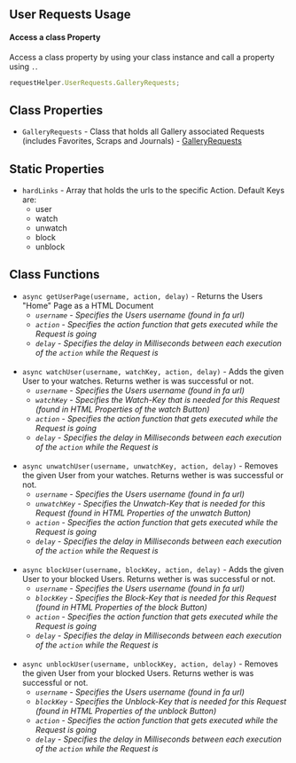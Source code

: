 ## User Requests Usage

#### Access a class Property

Access a class property by using your class instance and call a property using `.`.

```javascript
requestHelper.UserRequests.GalleryRequests;
```

## Class Properties

- `GalleryRequests` - Class that holds all Gallery associated Requests (includes Favorites, Scraps and Journals) - [GalleryRequests](user/gallery-requests)

## Static Properties

- `hardLinks` - Array that holds the urls to the specific Action. Default Keys are:
  - user
  - watch
  - unwatch
  - block
  - unblock

## Class Functions

- `async getUserPage(username, action, delay)` - Returns the Users "Home" Page as a HTML Document
  - _`username` - Specifies the Users username (found in fa url)_
  - _`action` - Specifies the action function that gets executed while the Request is going_
  - _`delay` - Specifies the delay in Milliseconds between each execution of the `action` while the Request is_
    <br/><br/>
- `async watchUser(username, watchKey, action, delay)` - Adds the given User to your watches. Returns wether is was successful or not.
  - _`username` - Specifies the Users username (found in fa url)_
  - _`watchKey` - Specifies the Watch-Key that is needed for this Request (found in HTML Properties of the watch Button)_
  - _`action` - Specifies the action function that gets executed while the Request is going_
  - _`delay` - Specifies the delay in Milliseconds between each execution of the `action` while the Request is_
    <br/><br/>
- `async unwatchUser(username, unwatchKey, action, delay)` - Removes the given User from your watches. Returns wether is was successful or not.
  - _`username` - Specifies the Users username (found in fa url)_
  - _`unwatchKey` - Specifies the Unwatch-Key that is needed for this Request (found in HTML Properties of the unwatch Button)_
  - _`action` - Specifies the action function that gets executed while the Request is going_
  - _`delay` - Specifies the delay in Milliseconds between each execution of the `action` while the Request is_
    <br/><br/>
- `async blockUser(username, blockKey, action, delay)` - Adds the given User to your blocked Users. Returns wether is was successful or not.
  - _`username` - Specifies the Users username (found in fa url)_
  - _`blockKey` - Specifies the Block-Key that is needed for this Request (found in HTML Properties of the block Button)_
  - _`action` - Specifies the action function that gets executed while the Request is going_
  - _`delay` - Specifies the delay in Milliseconds between each execution of the `action` while the Request is_
    <br/><br/>
- `async unblockUser(username, unblockKey, action, delay)` - Removes the given User from your blocked Users. Returns wether is was successful or not.
  - _`username` - Specifies the Users username (found in fa url)_
  - _`blockKey` - Specifies the Unblock-Key that is needed for this Request (found in HTML Properties of the unblock Button)_
  - _`action` - Specifies the action function that gets executed while the Request is going_
  - _`delay` - Specifies the delay in Milliseconds between each execution of the `action` while the Request is_
